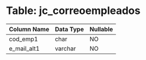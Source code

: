 # Table: jc_correoempleados

| Column Name | Data Type | Nullable |
|-------------|-----------|----------|
| cod_emp1 | char | NO |
| e_mail_alt1 | varchar | NO |
